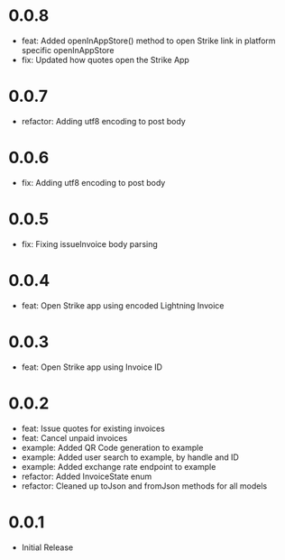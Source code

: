 # 0.0.8

- feat: Added openInAppStore() method to open Strike link in platform specific openInAppStore
- fix: Updated how quotes open the Strike App

# 0.0.7

- refactor: Adding utf8 encoding to post body

# 0.0.6

- fix: Adding utf8 encoding to post body

# 0.0.5

- fix: Fixing issueInvoice body parsing

# 0.0.4

- feat: Open Strike app using encoded Lightning Invoice

# 0.0.3

- feat: Open Strike app using Invoice ID

# 0.0.2

- feat: Issue quotes for existing invoices
- feat: Cancel unpaid invoices
- example: Added QR Code generation to example
- example: Added user search to example, by handle and ID
- example: Added exchange rate endpoint to example
- refactor: Added InvoiceState enum
- refactor: Cleaned up toJson and fromJson methods for all models

# 0.0.1

- Initial Release
